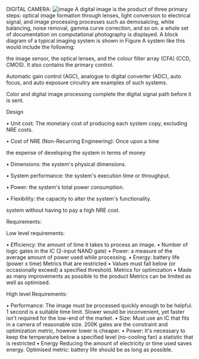DIGITAL CAMERA:
![image](https://user-images.githubusercontent.com/68070984/154844273-a0c75111-0b11-49f4-a427-d34382c27394.png)
A digital image is the product of three primary steps: optical image formation through lenses, light conversion to electrical signal, and image processing processes such as demosaicing, white balancing, noise removal, gamma curve correction, and so on. a whole set of documentation on computational photography is displayed. 
A block diagram of a typical imaging system is shown in Figure A system like this would include the following:

the image sensor, the optical lenses, and the colour filter array (CFA) (CCD, CMOS). It also contains the primary control.

Automatic gain control (AGC), analogue to digital converter (ADC), auto focus, and auto exposure circuitry are examples of such systems.

Color and digital image processing complete the digital signal path before it is sent.


Design

• Unit cost: The monetary cost of producing each system copy, excluding NRE costs.

• Cost of NRE (Non-Recurring Engineering): Once upon a time

the expense of developing the system in terms of money

• Dimensions: the system's physical dimensions.

• System performance: the system's execution time or throughput.

• Power: the system's total power consumption.

• Flexibility: the capacity to alter the system's functionality.

system without having to pay a high NRE cost.


Requirements:

Low level requirements: 

• Efficiency: the amount of time it takes to process an image.
• Number of logic gates in the IC (2-input NAND gate)
• Power: a measure of the average amount of power used while processing.
• Energy: battery life (power x time)
       Metrics that are restricted
• Values must fall below (or occasionally exceed) a specified threshold.
       Metrics for optimization
• Made as many improvements as possible to the product
       Metrics can be limited as well as optimised.

High level Requirements:

•	Performance:
          The image must be processed quickly enough to be helpful.
1	second is a suitable time limit.
          Slower would be inconvenient, yet faster isn't required for the low-end of the market.
•	Size:
         Must use an IC that fits in a camera of reasonable size.
             200K gates are the constraint and optimization metric,     however lower is cheaper.
•	Power:
            It's necessary to keep the temperature below a specified level (no-cooling fan) a statistic that is restricted
•	Energy
             Reducing the amount of electricity or time used saves energy.
 Optimised metric: battery life should be as long as possible.



